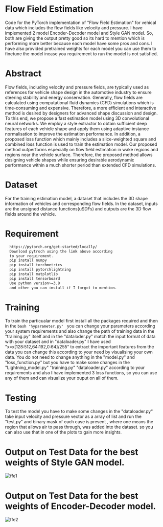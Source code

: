 # Flow Field Estimation 

Code for the PyTorch implementation of "Flow Field Estimation" for vehical data which includes the flow fields like velocity and pressure. I have implemented 2 model Encoder-Decoder model and Style GAN model. So, both are giving the output pretty good so its hard to mention which is performing more better because each model have some pros and cons.
I have also provided pretrained weights for each model you can use them to finetune the model incase you requirement to run the model is not satisfied.

# Abstract

Flow fields, including velocity and pressure fields, are typically used as references for vehicle shape design in the automotive industry to ensure steering stability and energy conservation. Generally, flow fields are calculated using computational fluid dynamics (CFD) simulations which is time-consuming and expensive. Therefore, a more efficient and interactive method is desired by designers for advanced shape discussion and design.
To this end, we propose a fast estimation model using 3D convolutional neural networks. We employ a style extractor to obtain sufficient deep features of each vehicle shape and apply them using adaptive instance normalisation to improve the estimation performance.
In addition, a proposed loss function which mainly includes a slice-weighted square and combined loss function is used to train the estimation model. Our proposed method outperforms especially on flow field estimation in wake regions and regions near the vehicle surface. Therefore, the proposed method allows designing vehicle shapes while ensuring desirable aerodynamic performance within a much shorter period than extended CFD simulations.


# Dataset

For the training estimation model, a dataset that includes the 3D shape information of vehicles and corresponding flow fields. In the dataset, inputs are the unsigned distance functions(uSDFs) and outputs are the 3D flow fields around the vehicle.

# Requirement

```bash
  https://pytorch.org/get-started/locally/
  Download pytroch using the link above according 
  to your requirement.
  pip install numpy
  pip install torchmetrics 
  pip install pytorchlightning
  pip install matplotlib
  pip install tensorboard
  Use python version>=3.8
  and other you can install if I forgot to mention.
```
# Training 

To train the particualar model first install all the packages required and then in the ```bash "hyparameter.py" ``` you can change your parameters according your system requirements and also change the path of training data in the "training.py" itself and in the "dataloder.py" match the input format of data with your dataset and in "dataloader.py" I have used "x=x[128:512,64:192,0:64]/255" to extract the important features from the data you can change this according to your need by visualising your own data. You do not need to change anything in the "model.py" and "loss_function.py" but you have to make some changes in the "Lightning_model.py" "training.py" "dataloader.py" according to your requirements and also I have implemented 3 loss functions, so you can use any of them and can visualize your ouput on all of them.

# Testing 

To test the model you have to make some changes in the "dataloader.py" take input velocity and pressure vector as a array of list and run the "test.py" and binary mask of each case is present , where one means the region that allows air to pass through, was added into the dataset. so you can also use that in one of the plots to gain more insights.

# Output on Test Data for the best weights of Style GAN model.

![ffe1](https://github.com/vivek9976/Flow-Field-Estimation/assets/79739934/b78b8f79-819f-45c6-aadc-6a601f9334e6)

# Output on Test Data for the best weights of Encoder-Decoder model.

![ffe2](https://github.com/vivek9976/Flow-Field-Estimation/assets/79739934/ce96b119-9d1c-4ef2-b703-fb287d0f7dbf)

